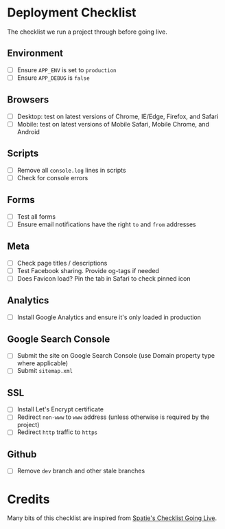 # Deployment Checklist
The checklist we run a project through before going live.

## Environment
- [ ] Ensure `APP_ENV` is set to `production`
- [ ] Ensure `APP_DEBUG` is `false`

## Browsers
- [ ] Desktop: test on latest versions of Chrome, IE/Edge, Firefox, and Safari
- [ ] Mobile: test on latest versions of Mobile Safari, Mobile Chrome, and Android

## Scripts
- [ ] Remove all `console.log` lines in scripts
- [ ] Check for console errors

## Forms
- [ ] Test all forms
- [ ] Ensure email notifications have the right `to` and `from` addresses

## Meta
- [ ] Check page titles / descriptions
- [ ] Test Facebook sharing. Provide og-tags if needed
- [ ] Does Favicon load? Pin the tab in Safari to check pinned icon

## Analytics
- [ ] Install Google Analytics and ensure it's only loaded in production

## Google Search Console
- [ ] Submit the site on Google Search Console (use Domain property type where applicable)
- [ ] Submit `sitemap.xml`

## SSL
- [ ] Install Let's Encrypt certificate
- [ ] Redirect `non-www` to `www` address (unless otherwise is required by the project)
- [ ] Redirect `http` traffic to `https`

## Github
- [ ] Remove `dev` branch and other stale branches 

# Credits
Many bits of this checklist are inspired from [Spatie's Checklist Going Live](https://github.com/spatie/checklist-going-live).

